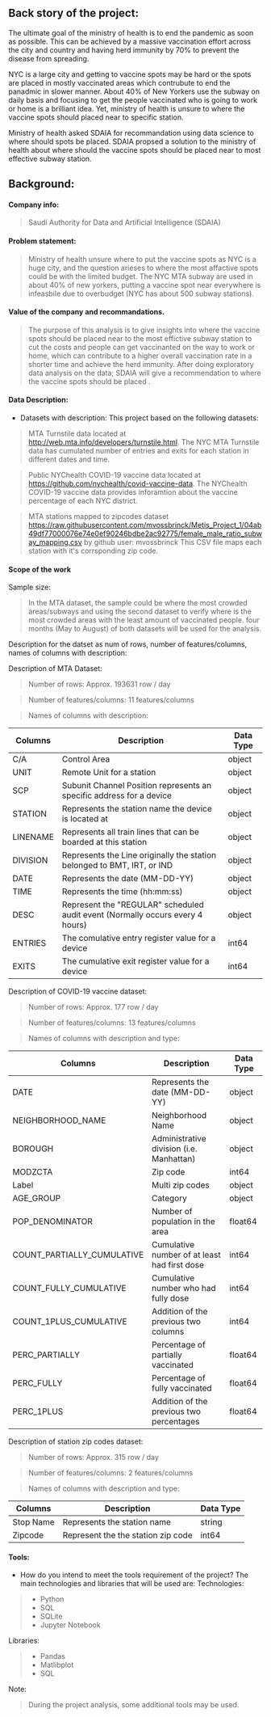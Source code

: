 ## Back story of the project:
The ultimate goal of the ministry of health is to end the pandemic as soon as possible. This can be achieved by a massive vaccination effort across the city and country and having herd immunity by 70% to prevent the disease from spreading.
  
NYC is a large city and getting to vaccine spots may be hard or the spots are placed in mostly vaccinated areas which contrubute to end the panadmic in slower manner. 
About 40% of New Yorkers use the subway on daily basis and focusing to get the people vaccinated who is going to work or home is a brilliant idea.
Yet, ministry of health is unsure to where the vaccine spots should placed near to specific station.

Ministry of health asked SDAIA for recommandation using data science to where should spots be placed.
SDAIA propsed a solution to the ministry of health about where should the vaccine spots should be placed near to most effective subway station.

## Background:
#### Company info:
> Saudi Authority for Data and Artificial Intelligence (SDAIA)

#### Problem statement:
> Ministry of health unsure where to put the vaccine spots as NYC is a huge city, and the question arieses to where the most affactive spots could be with the limited budget.
> The NYC MTA subway are used in about 40% of new yorkers, putting a vaccine spot near everywhere is infeasbile due to overbudget (NYC has about 500 subway stations).
#### Value of the company and recommandations.
> The purpose of this analysis is to give insights into where the vaccine spots should be placed near to the most effictive subway station to cut the costs and people can get vaccinanted on the way to work or home, which can contribute to a higher overall vaccination rate in a shorter time and achieve the herd immunity.
> After doing exploratory data analysis on the data; SDAIA will give a recommendation to where the vaccine spots should be placed .

#### Data Description:
* Datasets with description:
This project based on the following datasets:

> MTA Turnstile data located at http://web.mta.info/developers/turnstile.html.
The NYC MTA Turnstile data has cumulated number of entries and exits for each station in different dates and time. 

> Public NYChealth COVID-19 vaccine data located at https://github.com/nychealth/covid-vaccine-data.
The NYChealth COVID-19 vaccine data provides inforamtion about the vaccine percentage of each NYC district.

> MTA stations mapped to zipcodes dataset https://raw.githubusercontent.com/mvossbrinck/Metis_Project_1/04ab49df77000076e74e0ef90246bdbe2ac92775/female_male_ratio_subway_mapping.csv by github user: mvossbrinck
> This CSV file maps each station with it's corrsponding zip code.

#### Scope of the work
Sample size:
> In the MTA dataset, the sample could be where the most crowded areas/subways and using the second dataset to verify where is the most crowded areas with the least amount of vaccinated people.
>  four months (May to August) of both datasets will be used for the analysis.

Description for the datset as num of rows, number of features/columns, names of columns with description:

Description of MTA Dataset:

> Number of rows: Approx. 193631 row / day

> Number of features/columns: 11 features/columns

> Names of columns with description:

| Columns     | Description | Data Type   |
| ----------- | ----------- | ----------- |
| C/A      | Control Area       | object  |
| UNIT   | Remote Unit for a station        | object|
| SCP      | Subunit Channel Position represents an specific address for a device       | object  |
| STATION   | Represents the station name the device is located at | object|
| LINENAME      | Represents all train lines that can be boarded at this station       |object  |
| DIVISION   | Represents the Line originally the station belonged to BMT, IRT, or IND        | object   |
| DATE   | Represents the date (MM-DD-YY)        | object   |
| TIME      | Represents the time (hh:mm:ss)     | object  |
| DESC   | Represent the "REGULAR" scheduled audit event (Normally occurs every 4 hours)        | object   |
| ENTRIES      | The comulative entry register value for a device       | int64|
| EXITS   | The cumulative exit register value for a device        | int64   |

Description of COVID-19 vaccine dataset:
> Number of rows: Approx. 177 row / day
 
> Number of features/columns: 13 features/columns

> Names of columns with description and type:

| Columns     | Description | Data Type   |
| ----------- | ----------- | ----------- |
| DATE      | Represents the date (MM-DD-YY)        | object  |
| NEIGHBORHOOD_NAME   | Neighborhood Name        | object|
| BOROUGH      | Administrative division  (i.e. Manhattan)     | object  |
| MODZCTA   | Zip code | int64|
| Label      | Multi zip codes       |object  |
| AGE_GROUP   | Category        | object   |
| POP_DENOMINATOR   | Number of population in the area | float64   |
| COUNT_PARTIALLY_CUMULATIVE      |   Cumulative number of at least had first dose   | int64  |
| COUNT_FULLY_CUMULATIVE   | Cumulative number who had fully dose        | int64   |
| COUNT_1PLUS_CUMULATIVE      |   Addition of the previous two columns     | int64|
| PERC_PARTIALLY   | Percentage of partially vaccinated        | float64   |
| PERC_FULLY   | Percentage of fully vaccinated        | float64   |
| PERC_1PLUS   | Addition of the previous two percentages        | float64   |

Description of station zip codes dataset:

> Number of rows: Approx. 315 row / day

> Number of features/columns: 2 features/columns

> Names of columns with description and type:

| Columns     | Description | Data Type   |
| ----------- | ----------- | ----------- |
| Stop Name      | Represents the station name        | string  |
| Zipcode   | Represent the the station zip code        | int64 |



#### Tools:
* How do you intend to meet the tools requirement of the project? 
The main technologies and libraries that will be used are:
Technologies:
> - Python
> - SQL
> - SQLite
> - Jupyter Notebook

Libraries:
> - Pandas
> - Matlibplot
> - SQL

Note:
> During the project analysis, some additional tools may be used.

